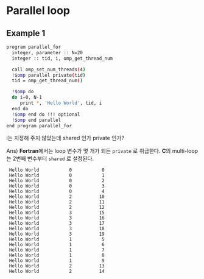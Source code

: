 # Parallel loop
## Example 1
``` bash
program parallel_for
  integer, parameter :: N=20
  integer :: tid, i, omp_get_thread_num

  call omp_set_num_threads(4)
  !$omp parallel private(tid)
  tid = omp_get_thread_num()

  !$omp do
  do i=0, N-1
     print *, 'Hello World', tid, i
  end do
  !$omp end do !!! optional
  !$omp end parallel
end program parallel_for
```
i는 지정해 주지 않았는데 shared 인가 private 인가?

Ans) **Fortran**에서는 loop 변수가 몇 개가 되든 `private` 로 취급한다. **C**의 multi-loop는 2번째 변수부터 `shared` 로 설정된다.
```
 Hello World           0           0
 Hello World           0           1
 Hello World           0           2
 Hello World           0           3
 Hello World           0           4
 Hello World           2          10
 Hello World           2          11
 Hello World           2          12
 Hello World           3          15
 Hello World           3          16
 Hello World           3          17
 Hello World           3          18
 Hello World           3          19
 Hello World           1           5
 Hello World           1           6
 Hello World           1           7
 Hello World           1           8
 Hello World           1           9
 Hello World           2          13
 Hello World           2          14
```
